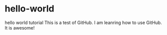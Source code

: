 # hello-world
hello world tutorial
This is a test of GitHub. I am leanring how to use GitHub. It is awesome! 

